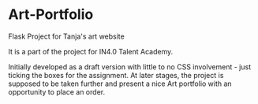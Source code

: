# Art-Portfolio
Flask Project for Tanja's art website

It is a part of the project for IN4.0 Talent Academy.

Initially developed as a draft version with little to no CSS involvement - just ticking the boxes for the assignment. 
At later stages, the project is supposed to be taken further and present a nice Art portfolio with an opportunity to place an order.

